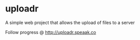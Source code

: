 # uploadr
A simple web project that allows the upload of files to a server

Follow progress @ http://uploadr.speaak.co
